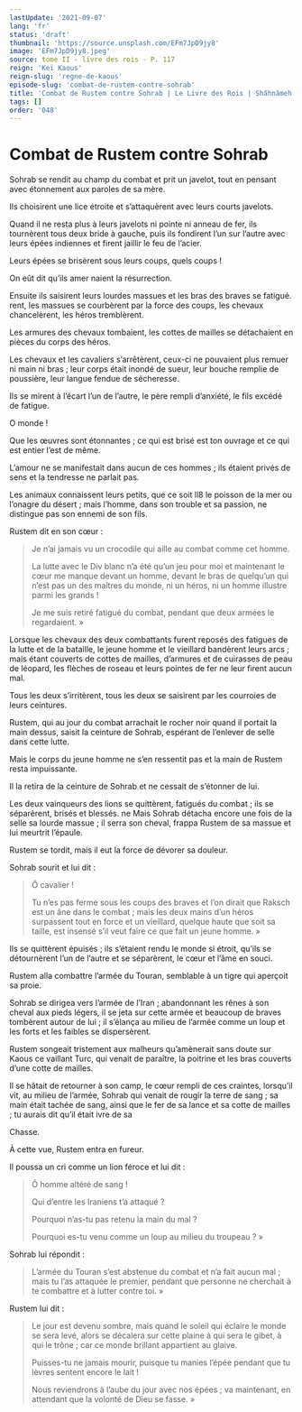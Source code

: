 ```yaml
---
lastUpdate: '2021-09-07'
lang: 'fr'
status: 'draft'
thumbnail: 'https://source.unsplash.com/EFm7JpD9jy8'
image: 'EFm7JpD9jy8.jpeg'
source: tome II - livre des rois - P. 117
reign: 'Keï Kaous'
reign-slug: 'regne-de-kaous'
episode-slug: 'combat-de-rustem-contre-sohrab'
title: 'Combat de Rustem contre Sohrab | Le Livre des Rois | Shâhnâmeh'
tags: []
order: '048'
---
```


<!-- LTeX: language=fr -->

# Combat de Rustem contre Sohrab

Sohrab se rendit au champ du combat et prit un javelot, tout en pensant avec étonnement aux paroles de sa mère.

Ils choisirent une lice étroite et s’attaquèrent avec leurs courts javelots.

Quand il ne resta plus à leurs javelots ni pointe ni anneau de fer, ils tournèrent tous deux bride à gauche, puis ils fondirent l’un sur l’autre avec leurs épées indiennes et firent jaillir le feu de l’acier.

Leurs épées se brisèrent sous leurs coups, quels coups !

On eût dit qu’ils amer naient la résurrection.

Ensuite ils saisirent leurs lourdes massues et les bras des braves se fatigué. rent, les massues se courbèrent par la force des coups, les chevaux chancelèrent, les héros tremblèrent.

Les armures des chevaux tombaient, les cottes de mailles se détachaient en pièces du corps des héros.

Les chevaux et les cavaliers s’arrêtèrent, ceux-ci ne pouvaient plus remuer ni main ni bras ; leur corps était inondé de sueur, leur bouche remplie de poussière, leur langue fendue de sécheresse.

Ils se mirent à l’écart l’un de l’autre, le père rempli d’anxiété, le fils excédé de fatigue.

O monde !

Que les œuvres sont étonnantes ; ce qui est brisé est ton ouvrage et ce qui est entier l’est de même.

L’amour ne se manifestait dans aucun de ces hommes ; ils étaient privés de sens et la tendresse ne parlait pas.

Les animaux connaissent leurs petits, que ce soit ll8 le poisson de la mer ou l’onagre du désert ; mais l’homme, dans son trouble et sa passion, ne distingue pas son ennemi de son fils.

Rustem dit en son cœur :

> Je n’ai jamais vu un crocodile qui aille au combat comme cet homme.
>
> La lutte avec le Div blanc n’a été qu’un jeu pour moi et maintenant le cœur me manque devant un homme, devant le bras de quelqu’un qui n’est pas un des maîtres du monde, ni un héros, ni un homme illustre parmi les grands !
>
> Je me suis retiré fatigué du combat, pendant que deux armées le regardaient. »

Lorsque les chevaux des deux combattants furent reposés des fatigues de la lutte et de la bataille, le jeune homme et le vieillard bandèrent leurs arcs ; mais étant couverts de cottes de mailles, d’armures et de cuirasses de peau de léopard, les flèches de roseau et leurs pointes de fer ne leur firent aucun mal.

Tous les deux s’irritèrent, tous les deux se saisirent par les courroies de leurs ceintures.

Rustem, qui au jour du combat arrachait le rocher noir quand il portait la main dessus, saisit la ceinture de Sohrab, espérant de l’enlever de selle dans cette lutte.

Mais le corps du jeune homme ne s’en ressentit pas et la main de Rustem resta impuissante.

Il la retira de la ceinture de Sohrab et ne cessait de s’étonner de lui.

Les deux vainqueurs des lions se quittèrent, fatigués du combat ; ils se séparèrent, brisés et blessés. ne Mais Sohrab détacha encore une fois de la selle sa lourde massue ; il serra son cheval, frappa Rustem de sa massue et lui meurtrit l’épaule.

Rustem se tordit, mais il eut la force de dévorer sa douleur.

Sohrab sourit et lui dit :

> Ô cavalier !
>
> Tu n’es pas ferme sous les coups des braves et l’on dirait que Raksch est un âne dans le combat ; mais les deux mains d’un héros surpassent tout en force et un vieillard, quelque haute que soit sa taille, est insensé s’il veut faire ce que fait un jeune homme. »

Ils se quittèrent épuisés ; ils s’étaient rendu le monde si étroit, qu’ils se détournèrent l’un de l’autre et se séparèrent, le cœur et l’âme en souci.

Rustem alla combattre l’armée du Touran, semblable à un tigre qui aperçoit sa proie.

Sohrab se dirigea vers l’armée de l’Iran ; abandonnant les rênes à son cheval aux pieds légers, il se jeta sur cette armée et beaucoup de braves tombèrent autour de lui ; il s’élança au milieu de l’armée comme un loup et les forts et les faibles se dispersèrent.

Rustem songeait tristement aux malheurs qu’amènerait sans doute sur Kaous ce vaillant Turc, qui venait de paraître, la poitrine et les bras couverts d’une cotte de mailles.

Il se hâtait de retourner à son camp, le cœur rempli de ces craintes, lorsqu’il vit, au milieu de l’armée, Sohrab qui venait de rougir la terre de sang ; sa main était tachée de sang, ainsi que le fer de sa lance et sa cotte de mailles ; tu aurais dit qu’il était ivre de sa

Chasse.

À cette vue, Rustem entra en fureur.

Il poussa un cri comme un lion féroce et lui dit :

> Ô homme altéré de sang !
>
> Qui d’entre les Iraniens t’a attaqué ?
>
> Pourquoi n’as-tu pas retenu la main du mal ?
>
> Pourquoi es-tu venu comme un loup au milieu du troupeau ? »

Sohrab lui répondit :

> L’armée du Touran s’est abstenue du combat et n’a fait aucun mal ; mais tu l’as attaquée le premier, pendant que personne ne cherchait à te combattre et à lutter contre toi. »

Rustem lui dit :

> Le jour est devenu sombre, mais quand le soleil qui éclaire le monde se sera levé, alors se décalera sur cette plaine à qui sera le gibet, à qui le trône ; car ce monde brillant appartient au glaive.
>
> Puisses-tu ne jamais mourir, puisque tu manies l’épée pendant que tu lèvres sentent encore le lait !
>
> Nous reviendrons à l’aube du jour avec nos épées ; va maintenant, en attendant que la volonté de Dieu se fasse. »
